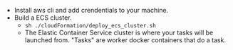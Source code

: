 - Install aws cli and add crendentials to your machine.
- Build a ECS cluster.
  - `sh ./cloudFormation/deploy_ecs_cluster.sh`
  - The Elastic Container Service cluster is where your tasks will be launched from. "Tasks" are worker docker containers that do a task.
